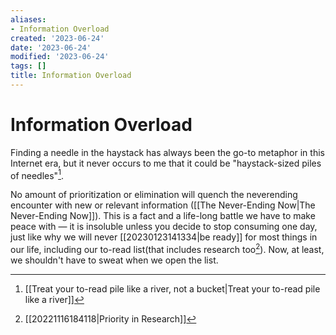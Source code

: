 ```yaml
---
aliases:
- Information Overload
created: '2023-06-24'
date: '2023-06-24'
modified: '2023-06-24'
tags: []
title: Information Overload
---
```


# Information Overload

Finding a needle in the haystack has always been the go-to metaphor in this Internet era, but it never occurs to me that it could be "haystack-sized piles of needles"[^1].

No amount of prioritization or elimination will quench the neverending encounter with new or relevant information ([[The Never-Ending Now|The Never-Ending Now]]). This is a fact and a life-long battle we have to make peace with — it is insoluble unless you decide to stop consuming one day, just like why we will never [[20230123141334|be ready]] for most things in our life, including our to-read list(that includes research too[^2]). Now, at least, we shouldn't have to sweat when we open the list.

[^1]: [[Treat your to-read pile like a river, not a bucket|Treat your to-read pile like a river]]
[^2]: [[20221116184118|Priority in Research]]